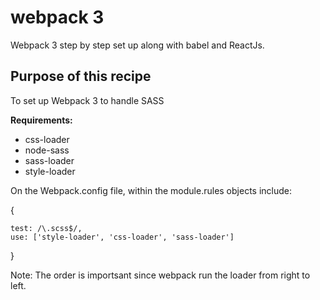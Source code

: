 # webpack 3
Webpack 3 step by step set up along with babel and ReactJs.

## Purpose of this recipe
To set up Webpack 3 to handle SASS  

**Requirements:**
- css-loader
- node-sass
- sass-loader 
- style-loader

On the Webpack.config file, within the module.rules objects include:

 {
 
    test: /\.scss$/,
    use: ['style-loader', 'css-loader', 'sass-loader']
 }
 
 Note: The order is importsant since webpack run the loader from right to left.

